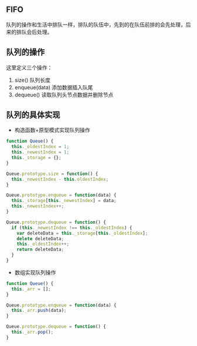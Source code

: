 ## FIFO
队列的操作和生活中排队一样，排队的队伍中，先到的在队伍前排的会先处理，后来的排队会后处理。

## 队列的操作
这里定义三个操作：
1. size() 队列长度
2. enqueue(data) 添加数据插入队尾
3. dequeue() 读取队列头节点数据并删除节点

## 队列的具体实现
* 构造函数+原型模式实现队列操作
```js
function Queue() {
  this._oldestIndex = 1;
  this._newestIndex = 1;
  this._storage = {};
}

Queue.prototype.size = function() {
  this._newestIndex - this.oldestIndex;
}

Queue.prototype.enqueue = function(data) {
  this._storage[this._newestIndex] = data;
  this._newestIndex++;
}

Queue.prototype.dequeue = function() {
  if (this._newestIndex !== this._oldestIndex) {
    var deleteData = this._storage[this._oldestIndex];
    delete deleteData;
    this._oldestIndex++;
    return deleteData;
  }
}
```
* 数组实现队列操作
```js
function Queue() {
  this._arr = [];
}

Queue.prototype.enqueue = function(data) {
  this._arr.push(data);
}

Queue.prototype.dequeue = function() {
  this._arr.pop();
}
```
